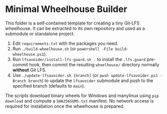 # Minimal Wheelhouse Builder

This folder is a self‑contained template for creating a tiny Git‑LFS
wheelhouse. It can be extracted to its own repository and used as a
submodule or standalone project.

1. Edit `requirements.txt` with the packages you need.
2. Run `./build-wheelhouse.sh` (or `powershell -File build-wheelhouse.ps1`).
3. Run `lfsavoider/install-lfs-guard.sh .` to install the `.lfs.guard`
   pre-commit hook, then commit the resulting `wheelhouse/` directory
   normally **without** Git LFS.
4. Use `./update-lfsavoider.sh [branch]` (or `pwsh update-lfsavoider.ps1 -Branch branch`)
   to update the `lfsavoider` submodule and push to the specified branch
   (defaults to `main`).

The scripts download binary wheels for Windows and manylinux using
`pip download` and compute a `SHA256SUMS.txt` manifest. No network access
is required for installation once the wheelhouse is prepared.
